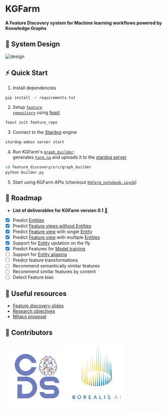 # KGFarm
<b>A Feature Discovery system for Machine learning workflows powered by Knowledge Graphs</b>
## 📐 System Design
![design](https://user-images.githubusercontent.com/40717058/162835808-3f99b48f-78f6-44c8-a431-88a09da43d7c.png)

## ⚡ Quick Start
1. Install dependencies
```bash
pip install -r requirements.txt
```
2. Setup [<code>feature repository</code>]((https://github.com/CoDS-GCS/KGFarm/tree/main/feature_repo)) using [feast](https://feast.dev/)
```bash
feast init feature_repo
```
3. Connect to the [Stardog](https://www.stardog.com/) engine
```bash
stardog-admin server start
```
4. Run KGFarm's [<code>graph_builder</code>](https://github.com/CoDS-GCS/KGFarm/blob/main/feature_discovery/src/graph_builder/builder.py):<br/>
generates [<code>Farm.nq</code>](https://github.com/CoDS-GCS/KGFarm/blob/main/feature_discovery/src/graph_builder/Farm.nq) and uploads it to the [stardog server](https://cloud.stardog.com/)

```bash
cd feature_discovery/src/graph_builder
python builder.py
```
5. Start using KGFarm APIs (checkout [<code>KGFarm_notebook.ipynb</code>](https://github.com/CoDS-GCS/KGFarm/blob/main/KGFarm_notebook.ipynb))

## 🚧 Roadmap
- <b>List of deliverables for KGFarm version 0.1</b> [🔗](https://docs.google.com/presentation/d/14JigzSty4pwJaTXSNbo-SYZBcSaTqanlC4ETbGJVbTU/edit?usp=sharing)
* [x] Predict [Entities](https://docs.feast.dev/v/v0.6-branch/user-guide/entities) 
* [X] Predict [Feature views without Entities](https://docs.feast.dev/getting-started/concepts/feature-view#feature-views-without-entities)
* [X] Predict [Feature view](https://docs.feast.dev/getting-started/concepts/feature-view) with single [Entity](https://docs.feast.dev/v/v0.6-branch/user-guide/entities)
* [X] Predict [Feature view](https://docs.feast.dev/getting-started/concepts/feature-view) with multiple [Entities](https://docs.feast.dev/v/v0.6-branch/user-guide/entities)
* [X] Support for [Entity](https://docs.feast.dev/v/v0.6-branch/user-guide/entities) updation on the fly
* [x] Predict Features for [Model training](https://docs.feast.dev/getting-started/quickstart#step-4-generating-training-data)
* [ ] Support for [Entity aliasing](https://docs.feast.dev/getting-started/concepts/feature-view#entity-aliasing)
* [ ] Predict feature transformations
* [ ] Recommend semantically similar features
* [ ] Recommend similar features by content
* [ ] Detect Feature bias

## 📗 Useful resources
- [Feature discovery slides](https://docs.google.com/presentation/d/14JigzSty4pwJaTXSNbo-SYZBcSaTqanlC4ETbGJVbTU/edit?usp=sharing)
- [Research objectives](https://docs.google.com/document/d/1M_iWqk0YUscxXPl3UKJ0m83NAXdVOhVbUXnbKry4dSQ/edit?usp=sharing)
- [Mitacs proposal](https://docs.google.com/document/d/1fWrp-IS9ZkKcOavcGDTr3cYx05xQag-H-PuFApZn1AY/edit?usp=sharing)

## 🦾 Contributors
<p float="left">
 
  <img src="helpers/graphics/CoDS.png" width="200"/> 

  <img src="helpers/graphics/borealisAI.png" width="170"/>
</p>